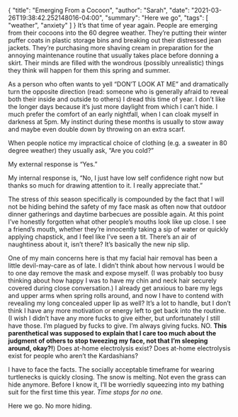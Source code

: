 {
    "title": "Emerging From a Cocoon",
    "author": "Sarah",
    "date": "2021-03-26T19:38:42.252148016-04:00",
    "summary": "Here we go",
    "tags": [
        "weather",
        "anxiety"
    ]
}
It’s that time of year again. People are emerging from their cocoons
into the 60 degree weather. They’re putting their winter puffer coats in
plastic storage bins and breaking out their distressed jean jackets.
They’re purchasing more shaving cream in preparation for the annoying
maintenance routine that usually takes place before donning a skirt.
Their minds are filled with the wondrous (possibly unrealistic) things
they think will happen for them this spring and summer.

As a person who often wants to yell “DON’T LOOK AT ME” and dramatically
turn the opposite direction (read: someone who is generally afraid to
reveal both their inside and outside to others) I dread this time of
year. I don’t like the longer days because it’s just more daylight from
which I can’t hide. I much prefer the comfort of an early nightfall,
when I can cloak myself in darkness at 5pm. My instinct during these
months is usually to stow away and maybe even double down by throwing on
an extra scarf.

When people notice my impractical choice of clothing (e.g. a sweater in
80 degree weather) they usually ask, “Are you cold?”

My external response is “Yes.”

My internal response is, “No, I just have low self confidence right now
but thanks so much for drawing attention to it. I really appreciate
that.”

The stress of *this* season specifically is compounded by the fact that
I will not be hiding behind the safety of my face mask as often now that
outdoor dinner gatherings and daytime barbecues are possible again. At
this point I’ve honestly forgotten what other people’s mouths look like
up close. I see a friend’s mouth, whether they’re innocently taking a
sip of water or quickly applying chapstick, and I feel like I’ve seen a
tit. There’s an air of naughtiness about it, isn’t there? It’s basically
the new nip slip.

One of my main concerns here is that my facial hair removal has been a
little devil-may-care as of late. I didn’t think about how nervous I
would be to one day remove the mask and expose myself. (I was probably
too busy thinking about how happy I was to have my chin and neck hair
securely covered during close conversation.) I already get anxious to
bare my legs and upper arms when spring rolls around, and now I have to
contend with revealing my long concealed upper lip as well? It’s a lot
to handle, but I don’t think I have any more motivation or energy left
to get back into the routine. (I wish I didn’t have any more fucks to
give either, but unfortunately I still have those. I’m plagued by fucks
to give. I’m always giving fucks. NO. **This parenthetical was supposed
to explain that I care too much about the judgment of others to stop
tweezing my face, not that I’m sleeping around, okay?\!**) Does at-home
electrolysis exist? Does at-home electrolysis exist for people who
aren’t the Kardashians?

I have to face the facts. The socially acceptable timeframe for wearing
turtlenecks is quickly closing. The snow is melting. Not even the grass
can hide anymore. Before I know it, I’ll be worriedly squeezing into my
bathing suit for the first time this year. *Time stops for no one.*

Here we go. No more hiding.
